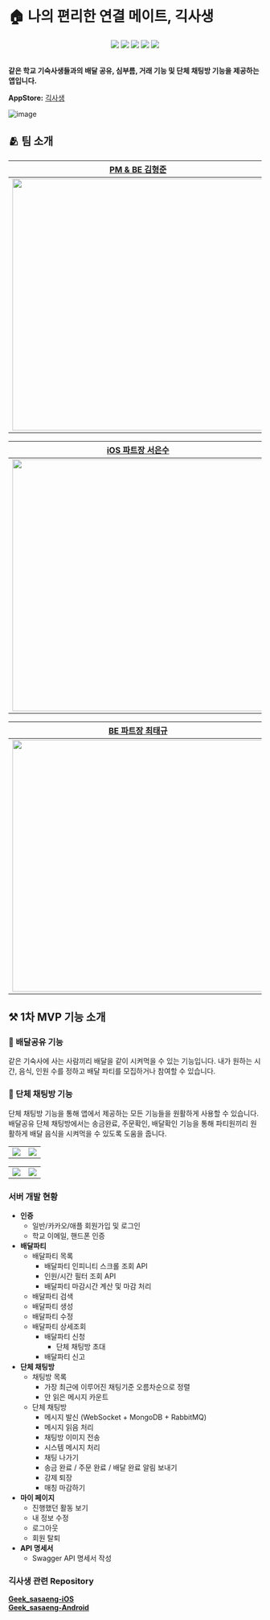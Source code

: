 # 🏠 나의 편리한 연결 메이트, 긱사생
<div align="center">
    <img src="https://img.shields.io/badge/Spring_Boot-F2F4F9?style=for-the-badge&logo=spring-boot">
    <img src="https://img.shields.io/badge/MySQL-005C84?style=for-the-badge&logo=mysql&logoColor=white">
    <img src="https://img.shields.io/badge/rabbitmq-%23FF6600.svg?&style=for-the-badge&logo=rabbitmq&logoColor=white">
    <img src="https://img.shields.io/badge/redis-%23DD0031.svg?&style=for-the-badge&logo=redis&logoColor=white">
    <img src="https://img.shields.io/badge/Amazon_AWS-FF9900?style=for-the-badge&logo=amazonaws&logoColor=white">
</div>
<br>

**같은 학교 기숙사생들과의 배달 공유, 심부름, 거래 기능 및 단체 채팅방 기능을 제공하는 앱입니다.**

**AppStore:** [긱사생](https://apps.apple.com/kr/app/긱사생/id6448669700)

![image](https://github.com/hyeong-jun-kim/RNS-Spring/assets/53989167/d89ab98c-4e17-4d60-bd04-c3116d0bae78)



## 🫂 팀 소개 
|[PM & BE 김형준](https://github.com/hyeong-jun-kim)|[Designer 최예지](https://github.com/yewww-e)|
|:--------:|:--------:|
|<img src="https://github.com/hyeong-jun-kim/RNS-Spring/assets/53989167/ce09dce4-3f42-42c1-847a-0639410fe41a" width=500>|<img src="https://github.com/hyeong-jun-kim/RNS-Spring/assets/53989167/75521672-9dfe-4859-90ce-53652047c64a" width=500>|<img 
                                                                                                                                   
|[iOS 파트장 서은수](https://github.com/EunsuSeo01)|[iOS 개발자 조동진](https://github.com/Jodongjin)|[AOS 파트장 고지민](https://github.com/JM2308)|[AOS 개발자 이준영](https://github.com/lee-june-young)|
|:--------:|:--------:|:--------:|:--------:|
|<img src="https://github.com/hyeong-jun-kim/RNS-Spring/assets/53989167/be4cd305-863e-4eb5-8a3b-9b7cd5477653" width=500>|<img src="https://github.com/hyeong-jun-kim/RNS-Spring/assets/53989167/0e107db9-0c1b-4e31-b6a7-fa25626a91ba" width=500>|<img src="https://github.com/hyeong-jun-kim/RNS-Spring/assets/53989167/a0c0227f-6fa6-494a-b212-160b3a9ad6be" width=500>|<img src="https://github.com/hyeong-jun-kim/RNS-Spring/assets/53989167/dfa80041-696b-428c-95a0-848e3558518e" width=500>|

|[BE 파트장 최태규](https://github.com/xhaktmchl)|[BE 개발자 안수빈](https://github.com/happysubin)|[BE 개발자 김민희](https://github.com/KimMinheee)|[BE 개발자 홍주연](https://github.com/Juyeon0526)|
|:--------:|:--------:|:--------:|:--------:|
|<img src="https://github.com/hyeong-jun-kim/RNS-Spring/assets/53989167/e09902bf-fb4b-46bf-a1e1-5d687bfa98f0" width=500>|<img src="https://github.com/hyeong-jun-kim/RNS-Spring/assets/53989167/f6d31054-c5cd-464c-996e-24cd66aa6c76" width=500>|<img src="https://github.com/hyeong-jun-kim/RNS-Spring/assets/53989167/8369aa59-1172-49e4-99eb-986dd41c16d1" width=500>|<img src="https://github.com/hyeong-jun-kim/RNS-Spring/assets/53989167/6331b08f-92cd-4d5d-bdcb-1cd1b48fb078" width=500>|

## ⚒️ 1차 MVP 기능 소개
### 🍚 배달공유 기능
같은 기숙사에 사는 사람끼리 배달을 같이 시켜먹을 수 있는 기능입니다. 내가 원하는 시간, 음식, 
인원 수를 정하고 배달 파티를 모집하거나 참여할 수 있습니다.

### 💬 단체 채팅방 기능
단체 채팅방 기능을 통해 앱에서 제공하는 모든 기능들을 원활하게 사용할 수 있습니다.
배달공유 단체 채팅방에서는 송금완료, 주문확인, 배달확인 기능을 통해 파티원끼리 원활하게 배달 음식을 시켜먹을 수 있도록 도움을 줍니다.

|||
|:-:|:-:|
|<img src="https://github.com/Send-Rabbit-Team/RNS-Spring/assets/53989167/dee076f2-dea5-4614-9ef3-d079cd88d071">|<img src="https://github.com/Send-Rabbit-Team/RNS-Spring/assets/53989167/da7560e5-5ac6-47a4-b991-f51e660a13ab">|

|||
|:-:|:-:|
|<img src="https://github.com/Send-Rabbit-Team/RNS-Spring/assets/53989167/dfddc8aa-34b2-41a1-b1ea-199bca12a4c7">|<img src="https://github.com/Send-Rabbit-Team/RNS-Spring/assets/53989167/ce1dd8ec-f3e4-4f0f-81c4-846b85727738">|

### 서버 개발 현황
- **인증**
    - 일반/카카오/애플 회원가입 및 로그인
    - 학교 이메일, 핸드폰 인증
- **배달파티**
    - 배달파티 목록
        - 배달파티 인피니티 스크롤 조회 API
        - 인원/시간 필터 조회 API
        - 배달파티 마감시간 계산 및 마감 처리
    - 배달파티 검색
    - 배달파티 생성
    - 배달파티 수정
    - 배달파티 상세조회
        - 배달파티 신청
            - 단체 채팅방 초대
        - 배달파티 신고
- **단체 채팅방**
    - 채팅방 목록
        - 가장 최근에 이루어진 채팅기준 오름차순으로 정렬
        - 안 읽은 메시지 카운트
    - 단체 채팅방
        - 메시지 발신 (WebSocket + MongoDB + RabbitMQ)
        - 메시지 읽음 처리
        - 채팅방 이미지 전송
        - 시스템 메시지 처리
        - 채팅 나가기
        - 송금 완료 / 주문 완료 / 배달 완료 알림 보내기
        - 강제 퇴장
        - 매칭 마감하기
- **마이 페이지**
    - 진행했던 활동 보기
    - 내 정보 수정
    - 로그아웃
    - 회원 탈퇴
- **API 명세서**
    - Swagger API 명세서 작성


### 긱사생 관련 Repository
<a href="https://github.com/Geek-sasaeng/Geek_sasaeng-iOS"><strong>Geek_sasaeng-iOS</strong></a></br>
<a href="https://github.com/Geek-sasaeng/Geek_sasaeng-Android"><strong>Geek_sasaeng-Android</strong></a></br>
